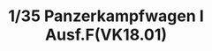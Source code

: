 ---
layout: product
title: "1/35 Panzerkampfwagen I Ausf.F(VK18.01)"
price: "TBA" 
desc: "Maketa"
img_path: "/assets/img/BRNC35143.webp"
brand: "Bronco"
available: false
special_offer: false
new: false
soon: false
cat: "010000"
subcat: "015800"
subsubcat: "0N/A"
sifra: "BRNC35143"
popular: false
---